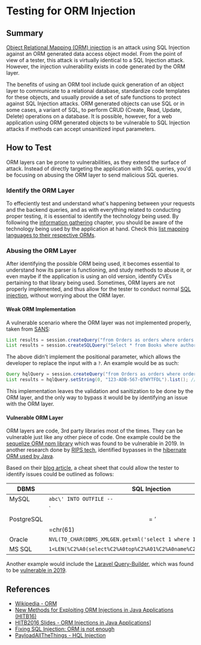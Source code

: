 # Testing for ORM Injection

## Summary

[Object Relational Mapping (ORM) injection](https://capec.mitre.org/data/definitions/109.html) is an attack using SQL Injection against an ORM generated data access object model. From the point of view of a tester, this attack is virtually identical to a SQL Injection attack. However, the injection vulnerability exists in code generated by the ORM layer.

The benefits of using an ORM tool include quick generation of an object layer to communicate to a relational database, standardize code templates for these objects, and usually provide a set of safe functions to protect against SQL Injection attacks. ORM generated objects can use SQL or in some cases, a variant of SQL, to perform CRUD (Create, Read, Update, Delete) operations on a database. It is possible, however, for a web application using ORM generated objects to be vulnerable to SQL Injection attacks if methods can accept unsanitized input parameters.

## How to Test

ORM layers can be prone to vulnerabilities, as they extend the surface of attack. Instead of directly targeting the application with SQL queries, you'd be focusing on abusing the ORM layer to send malicious SQL queries.

### Identify the ORM Layer

To effeciently test and understand what's happening between your requests and the backend queries, and as with everything related to conducting proper testing, it is essential to identify the technology being used. By following the [information gathering](../4.2_Information_Gathering/README.md) chapter, you should be aware of the technology being used by the application at hand. Check this [list mapping languages to their respective ORMs](https://en.wikipedia.org/wiki/List_of_object-relational_mapping_software).

### Abusing the ORM Layer

After identifying the possible ORM being used, it becomes essential to understand how its parser is functioning, and study methods to abuse it, or even maybe if the application is using an old version, identify CVEs pertaining to that library being used. Sometimes, ORM layers are not properly implemented, and thus allow for the tester to conduct normal [SQL injection](4.8.5_Testing_for_SQL_Injection.md), without worrying about the ORM layer.

#### Weak ORM Implementation

A vulnerable scenario where the ORM layer was not implemented properly, taken from [SANS](https://software-security.sans.org/developer-how-to/fix-sql-injection-in-java-hibernate):

```java
List results = session.createQuery("from Orders as orders where orders.id = " + currentOrder.getId()).list();
List results = session.createSQLQuery("Select * from Books where author = " + book.getAuthor()).list();
```

The above didn't implement the positional parameter, which allows the developer to replace the input with a `?`. An example would be as such:

```java
Query hqlQuery = session.createQuery("from Orders as orders where orders.id = ?");
List results = hqlQuery.setString(0, "123-ADB-567-QTWYTFDL").list(); // 0 is the first position, where it is dynamically replaced by the string set
```

This implementation leaves the validation and sanitization to be done by the ORM layer, and the only way to bypass it would be by identifying an issue with the ORM layer.

#### Vulnerable ORM Layer

ORM layers are code, 3rd party libraries most of the times. They can be vulnerable just like any other piece of code. One example could be the [sequelize ORM npm library](https://snyk.io/blog/sequelize-orm-npm-library-found-vulnerable-to-sql-injection-attacks/) which was found to be vulnerable in 2019. In another research done by [RIPS tech](https://www.ripstech.com/), identified bypasses in the [hibernate ORM used by Java](https://hibernate.org/orm/).

Based on their [blog article](https://blog.ripstech.com/2020/exploiting-hibernate-injections/), a cheat sheet that could allow the tester to identify issues could be outlined as follows:

| DBMS       | SQL Injection                                                         |
|------------|-----------------------------------------------------------------------|
| MySQL      | `abc\' INTO OUTFILE --`                                               |
| PostgreSQL | `$$='$$=chr(61)||chr(0x27) and 1=pg_sleep(2)||version()'`             |
| Oracle     | `NVL(TO_CHAR(DBMS_XMLGEN.getxml('select 1 where 1337>1')),'1')!='1'`  |
| MS SQL     | `1<LEN(%C2%A0(select%C2%A0top%C2%A01%C2%A0name%C2%A0from%C2%A0users)` |

Another example would include the [Laravel Query-Builder](https://laravel.com/docs/7.x/queries), which was found to be [vulnerable in 2019](https://freek.dev/1317-an-important-security-release-for-laravel-query-builder).

## References

- [Wikipedia - ORM](http://en.wikipedia.org/wiki/Object-relational_mapping)
- [New Methods for Exploiting ORM Injections in Java Applications (HITB16)](https://insinuator.net/2016/06/new-methods-for-exploiting-orm-injections-in-java-applications-hitb16/)
- [HITB2016 Slides - ORM Injections in Java Applications](https://conference.hitb.org/hitbsecconf2016ams/materials/D2T2%20-%20Mikhail%20Egorov%20and%20Sergey%20Soldatov%20-%20New%20Methods%20for%20Exploiting%20ORM%20Injections%20in%20Java%20Applications.pdf)]
- [Fixing SQL Injection: ORM is not enough](https://snyk.io/blog/sql-injection-orm-vulnerabilities/)
- [PayloadAllTheThings - HQL Injection](https://github.com/swisskyrepo/PayloadsAllTheThings/blob/master/SQL%20Injection/HQL%20Injection.md)
